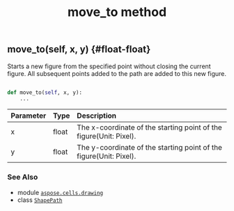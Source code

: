 ﻿---
title: move_to method
second_title: Aspose.Cells for Python via .NET API References
description: 
type: docs
weight: 60
url: /aspose.cells.drawing/shapepath/move_to/
is_root: false
---

## move_to(self, x, y) {#float-float}

Starts a new figure from the specified point without closing the current figure. All subsequent points added to the path are added to this new figure.



```python

def move_to(self, x, y):
    ...
```


| Parameter | Type | Description |
| :- | :- | :- |
| x | float | The x-coordinate of the starting point of the figure(Unit: Pixel). |
| y | float | The y-coordinate of the starting point of the figure(Unit: Pixel). |



### See Also
* module [`aspose.cells.drawing`](../../)
* class [`ShapePath`](/cells/python-net/aspose.cells.drawing/shapepath)
